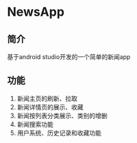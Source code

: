 # NewsApp

## 简介
基于android studio开发的一个简单的新闻app

## 功能
1. 新闻主页的刷新、拉取
2. 新闻详情页的展示、收藏
3. 新闻按列表分类展示、类别的增删
4. 新闻搜索功能
5. 用户系统、历史记录和收藏功能
